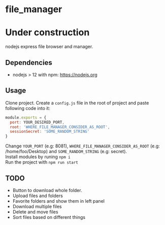 # file_manager
# Under construction

nodejs express file browser and manager. 

## Dependencies
- nodejs > 12 with npm: https://nodejs.org

## Usage
Clone project. Create a `config.js` file in the root of project and paste following code into it:
```js
module.exports = {
  port: YOUR_DESIRED_PORT,
  root: 'WHERE_FILE_MANAGER_CONSIDER_AS_ROOT',
  sessionSecret: 'SOME_RANDOM_STRING'
}
```
Change `YOUR_PORT` (e.g: 8081), `WHERE_FILE_MANAGER_CONSIDER_AS_ROOT` (e.g: /home/foo/Desktop) and `SOME_RANDOM_STRING` (e.g: secret).<br>
Install modules by runing `npm i`<br>
Run the project with `npm run start`

## TODO
- Button to download whole folder.
- Upload files and folders
- Favorite folders and show them in left panel
- Download multiple files
- Delete and move files
- Sort files based on different things



